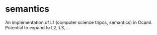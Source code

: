 # semantics

An implementation of L1 (computer science tripos, semantics) in Ocaml. Potential to expand to L2, L3, ...
